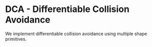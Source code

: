 # DCA - Differentiable Collision Avoidance

We implement differentiable collision avoidance using multiple shape primitives.